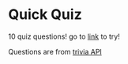 # Quick Quiz

10 quiz questions! go to [link](github.com/emilykidd3) to try!

Questions are from [trivia API](https://opentdb.com/api_config.php)
